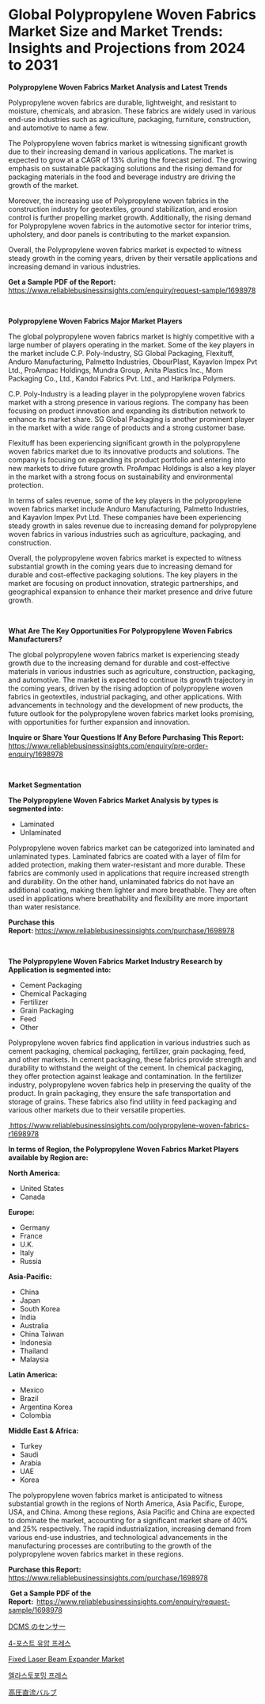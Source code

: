 <p><h1>Global Polypropylene Woven Fabrics Market Size and Market Trends: Insights and Projections from 2024 to 2031</h1></p><p><strong>Polypropylene Woven Fabrics Market Analysis and Latest Trends</strong></p>
<p><p>Polypropylene woven fabrics are durable, lightweight, and resistant to moisture, chemicals, and abrasion. These fabrics are widely used in various end-use industries such as agriculture, packaging, furniture, construction, and automotive to name a few.</p><p>The Polypropylene woven fabrics market is witnessing significant growth due to their increasing demand in various applications. The market is expected to grow at a CAGR of 13% during the forecast period. The growing emphasis on sustainable packaging solutions and the rising demand for packaging materials in the food and beverage industry are driving the growth of the market.</p><p>Moreover, the increasing use of Polypropylene woven fabrics in the construction industry for geotextiles, ground stabilization, and erosion control is further propelling market growth. Additionally, the rising demand for Polypropylene woven fabrics in the automotive sector for interior trims, upholstery, and door panels is contributing to the market expansion.</p><p>Overall, the Polypropylene woven fabrics market is expected to witness steady growth in the coming years, driven by their versatile applications and increasing demand in various industries.</p></p>
<p><strong>Get a Sample PDF of the Report:&nbsp;</strong> <a href="https://www.reliablebusinessinsights.com/enquiry/request-sample/1698978">https://www.reliablebusinessinsights.com/enquiry/request-sample/1698978</a></p>
<p>&nbsp;</p>
<p><strong>Polypropylene Woven Fabrics Major Market Players</strong></p>
<p><p>The global polypropylene woven fabrics market is highly competitive with a large number of players operating in the market. Some of the key players in the market include C.P. Poly-Industry, SG Global Packaging, Flexituff, Anduro Manufacturing, Palmetto Industries, ObourPlast, Kayavlon Impex Pvt Ltd., ProAmpac Holdings, Mundra Group, Anita Plastics Inc., Morn Packaging Co., Ltd., Kandoi Fabrics Pvt. Ltd., and Harikripa Polymers.</p><p>C.P. Poly-Industry is a leading player in the polypropylene woven fabrics market with a strong presence in various regions. The company has been focusing on product innovation and expanding its distribution network to enhance its market share. SG Global Packaging is another prominent player in the market with a wide range of products and a strong customer base.</p><p>Flexituff has been experiencing significant growth in the polypropylene woven fabrics market due to its innovative products and solutions. The company is focusing on expanding its product portfolio and entering into new markets to drive future growth. ProAmpac Holdings is also a key player in the market with a strong focus on sustainability and environmental protection.</p><p>In terms of sales revenue, some of the key players in the polypropylene woven fabrics market include Anduro Manufacturing, Palmetto Industries, and Kayavlon Impex Pvt Ltd. These companies have been experiencing steady growth in sales revenue due to increasing demand for polypropylene woven fabrics in various industries such as agriculture, packaging, and construction.</p><p>Overall, the polypropylene woven fabrics market is expected to witness substantial growth in the coming years due to increasing demand for durable and cost-effective packaging solutions. The key players in the market are focusing on product innovation, strategic partnerships, and geographical expansion to enhance their market presence and drive future growth.</p></p>
<p>&nbsp;</p>
<p><strong>What Are The Key Opportunities For Polypropylene Woven Fabrics Manufacturers?</strong></p>
<p><p>The global polypropylene woven fabrics market is experiencing steady growth due to the increasing demand for durable and cost-effective materials in various industries such as agriculture, construction, packaging, and automotive. The market is expected to continue its growth trajectory in the coming years, driven by the rising adoption of polypropylene woven fabrics in geotextiles, industrial packaging, and other applications. With advancements in technology and the development of new products, the future outlook for the polypropylene woven fabrics market looks promising, with opportunities for further expansion and innovation.</p></p>
<p><strong>Inquire or Share Your Questions If Any Before Purchasing This Report:</strong> <a href="https://www.reliablebusinessinsights.com/enquiry/pre-order-enquiry/1698978">https://www.reliablebusinessinsights.com/enquiry/pre-order-enquiry/1698978</a></p>
<p>&nbsp;</p>
<p><strong>Market Segmentation</strong></p>
<p><strong>The Polypropylene Woven Fabrics Market Analysis by types is segmented into:</strong></p>
<p><ul><li>Laminated</li><li>Unlaminated</li></ul></p>
<p><p>Polypropylene woven fabrics market can be categorized into laminated and unlaminated types. Laminated fabrics are coated with a layer of film for added protection, making them water-resistant and more durable. These fabrics are commonly used in applications that require increased strength and durability. On the other hand, unlaminated fabrics do not have an additional coating, making them lighter and more breathable. They are often used in applications where breathability and flexibility are more important than water resistance.</p></p>
<p><strong>Purchase this Report:&nbsp;</strong><a href="https://www.reliablebusinessinsights.com/purchase/1698978">https://www.reliablebusinessinsights.com/purchase/1698978</a></p>
<p>&nbsp;</p>
<p><strong>The Polypropylene Woven Fabrics Market Industry Research by Application is segmented into:</strong></p>
<p><ul><li>Cement Packaging</li><li>Chemical Packaging</li><li>Fertilizer</li><li>Grain Packaging</li><li>Feed</li><li>Other</li></ul></p>
<p><p>Polypropylene woven fabrics find application in various industries such as cement packaging, chemical packaging, fertilizer, grain packaging, feed, and other markets. In cement packaging, these fabrics provide strength and durability to withstand the weight of the cement. In chemical packaging, they offer protection against leakage and contamination. In the fertilizer industry, polypropylene woven fabrics help in preserving the quality of the product. In grain packaging, they ensure the safe transportation and storage of grains. These fabrics also find utility in feed packaging and various other markets due to their versatile properties.</p></p>
<p><a href="https://www.reliablebusinessinsights.com/polypropylene-woven-fabrics-r1698978">&nbsp;https://www.reliablebusinessinsights.com/polypropylene-woven-fabrics-r1698978</a></p>
<p><strong>In terms of Region, the Polypropylene Woven Fabrics Market Players available by Region are:</strong></p>
<p>
    <p> <strong> North America: </strong>
        <ul>
            <li>United States</li>
            <li>Canada</li>
        </ul>
        </p> 
    <p> <strong> Europe: </strong>
        <ul>
            <li>Germany</li>
            <li>France</li>
            <li>U.K.</li>
            <li>Italy</li>
            <li>Russia</li>
        </ul>
        </p> 
    <p> <strong> Asia-Pacific: </strong>
        <ul>
            <li>China</li>
            <li>Japan</li>
            <li>South Korea</li>
            <li>India</li>
            <li>Australia</li>
            <li>China Taiwan</li>
            <li>Indonesia</li>
            <li>Thailand</li>
            <li>Malaysia</li>
        </ul>
        </p> 
    <p> <strong> Latin America: </strong>
        <ul>
            <li>Mexico</li>
            <li>Brazil</li>
            <li>Argentina Korea</li>
            <li>Colombia</li>
        </ul>
        </p> 
    <p> <strong> Middle East & Africa: </strong>
        <ul>
            <li>Turkey</li>
            <li>Saudi</li>
            <li>Arabia</li>
            <li>UAE</li>
            <li>Korea</li>
        </ul>
    </p>
    </p>
<p><p>The polypropylene woven fabrics market is anticipated to witness substantial growth in the regions of North America, Asia Pacific, Europe, USA, and China. Among these regions, Asia Pacific and China are expected to dominate the market, accounting for a significant market share of 40% and 25% respectively. The rapid industrialization, increasing demand from various end-use industries, and technological advancements in the manufacturing processes are contributing to the growth of the polypropylene woven fabrics market in these regions.</p></p>
<p><strong>Purchase this Report: </strong><a href="https://www.reliablebusinessinsights.com/purchase/1698978">https://www.reliablebusinessinsights.com/purchase/1698978</a></p>
<p>&nbsp;<strong>Get a Sample PDF of the Report:&nbsp;&nbsp;</strong><a href="https://www.reliablebusinessinsights.com/enquiry/request-sample/1698978">https://www.reliablebusinessinsights.com/enquiry/request-sample/1698978</a></p>
<p><strong></strong></p>
<p><p><a href="https://github.com/decker5351/Market-Research-Report-List-1/blob/main/9636068123746.md">DCMS のセンサー</a></p><p><a href="https://github.com/rsg307664904/Market-Research-Report-List-2/blob/main/3859638109031.md">4-포스트 유압 프레스</a></p><p><a href="https://github.com/guneycigdem35/Market-Research-Report-List-3/blob/main/fixed-laser-beam-expander-market.md">Fixed Laser Beam Expander Market</a></p><p><a href="https://github.com/PercyHagernes9778/Market-Research-Report-List-2/blob/main/1097951109032.md">엘라스토포밍 프레스</a></p><p><a href="https://github.com/dandier2003/Market-Research-Report-List-2/blob/main/5839828124588.md">高圧直流バルブ</a></p></p>
